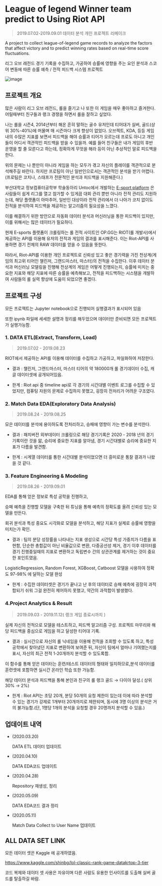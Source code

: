 # League of legend Winner team predict to Using Riot API

> 2019.07.02-2019.09.01 데이터 분석 개인 프로젝트 리메이크

A project to collect league-of-legend game records to analyze the factors that affect victory and to predict winning rates based on real-time score fluctuations.

리그 오브 레전드 경기 기록을 수집하고, 가공하여 승률에 영향을 주는 요인 분석과 스코어 변동에 따른 승률 예측 / 전적 피드백 시스템 프로젝트

![image](https://i.imgur.com/8YdHEAB.jpg)

## 프로젝트 개요

많은 사람이 리그 오브 레전드, 롤을 즐기고 나 또한 이 게임을 매우 좋아하고 즐겨한다. 어릴때부터 친구들과 랭크 경쟁을 하면서 롤을 잘하고 싶었다.

나는 롤을 시즌4, 2014년부터 해온 흔히 말하는 골수 유저인데 티어대가 실버, 골드(상위 30%-40%)에 머물며 매 시즌마다 크게 향상이 없었다. 오브젝트, KDA, 등등 게임 내의 수많은 지표를 보면서 피드백을 해야 승률과 티어가 오르는데 프로도 아니고 개인들이 어디서 객관적인 피드백을 받을 수 있을까.
예를 들어 친구들은 내가 게임의 후반 운영을 할 줄 모른다고 하는데, 정확하게 무엇을 해라 등이 아닌 추상적인 말로 피드백을 한다. 

위의 문제는 나 뿐만이 아니라 게임을 하는 모두가 겪고 자신의 플레이를 객관적으로 분석해주길 바란다. 하지만 프로팀이 아닌 일반인으로서는 객관적인 분석을 받기 어렵다. (프로팀은 코치나, 스태프가 전문적인 분석과 피드백을 지원해준다.)

부산대학교 정보컴퓨터공학부 학술동아리 Untoc에서 개발하는 [E-sport platform](https://github.com/tensi3165/Esports_platform) 은 사람들이 쉽게 리그를 열고 참가할 수 있게끔 대회 관리 뿐만 아니라 전적 관리도 지원하는데, 해당 플랫폼이 아마추어, 일반인 대상이라 전적 관리에서 더 나아가 코치 없이도 전적을 분석하여 피드백을 제공하는 알고리즘의 필요성을 느꼈다.

이를 해결하기 위한 방안으로 자동화 데이터 분석과 머신러닝을 통한 피드백이 있지만, 이를 위해서는 많은 데이터가 필요하다.

현재 E-sports 플랫폼이 크롤링하는 롤 전적 사이트인 OP.GG는 RIOT(롤 개발사)에서 제공하는 API를 이용해 유저의 전적과 게임의 결과를 표시해준다. 이는 Riot-API를 사용하면 경기 전체의 RAW 데이터를 얻을 수 있음을 뜻한다.

따라서, Riot-API를 이용한 개인 프로젝트로 신뢰성 있고 좋은 경기력을 가진 천상계(게임의 최고위 티어인 챌린저, 그랜드마스터, 마스터)의 전적을 수집한다.
이후 데이터 분석과 머신러닝 모델링을 진행해 천상계의 게임은 어떻게 진행되는지, 승률에 미치는 중요한 지표와 해당 지표에 따른 승률을 예측해보고, 전적을 피드백하는 시스템을 개발하여 사람들의 롤 실력 향상에 도움이 되었으면 좋겠다.

## 프로젝트 구성

모든 프로젝트는 Jupyter notebook으로 진행되어 실행결과가 표시되어 있음

또한 ipynb 파일에 세세한 설명과 정리를 해두었으며 데이터만 준비되면 모든 프로젝트가 실행가능함.

### 1. DATA ETL(Extract, Transform, Load) 

> 2019.07.02 - 2019.08.23

RIOT에서 제공하는 API를 이용해 데이터를 수집하고 가공하고, 파일화하여 저장한다.

* 결과 : 챌린저, 그랜드마스터, 마스터 티어의 약 180000개 롤 경기데이터 수집, 캐글 데이터셋에 공개되어있음.

* 한계 : Riot api 중 timeline api로 각 경기의 시간대별 이벤트 로그를 수집할 수 있었지만, 컴퓨팅 자원의 문제로 수집하지 못했고, 굉장히 전처리가 어려운 구조였다.

### 2. Match Data EDA(Exploratory Data Analysis) 

> 2019.08.24 - 2019.08.25

모은 데이터를 분석에 용이하도록 전처리하고, 승패에 영향이 가는 변수를 분석한다.

* 결과 : 패치버전 외부데이터 크롤링으로 해당 경기기록은 2020 - 2018 년의 경기기록이란 것을 앎, 승리에 중요한 지표를 알아냄, 경기 시간대별로 승리에 중요한 지표가 다름을 발견함.

* 한계 : 시계열 데이터를 통한 시간대별 분석이었으면 더 흥미로운 통찰 결과가 나왔을 것 같다.

### 3. Feature Engineering & Modeling

> 2019.08.26 - 2019.09.01

EDA를 통해 얻은 정보로 특성 공학을 진행하고,

승패 예측을 진행할 모델을 구축한 뒤 튜닝을 통해 예측의 정확도를 올려 신뢰성 있는 모델을 만든다.

회귀 분석과 특성 중요도 시각화로 모델을 분석하고, 해당 지표가 실제로 승률에 영향을 미치는가 확인.

* 결과 : 팀의 분당 성장률을 나타내는 지표 생성으로 시간당 특성 가중치가 다름을 표현함, 단순한 총합값이 아닌 비율값으로 변환, 다중공선성 제거, 
경기 이후 데이터를 경기 진행중일때의 지표로 변환하고 독립변수 간의 상관관계를 제거하는 것이 중요한 포인트였음. 

LogisticRegression, Random Forest, XGBoost, Catboost 모델을 사용하여 정확도 97-98% 에 달하는 모델 완성

* 한계 : 수집한 데이터셋은 경기가 끝나고 난 후의 데이터로 승패 예측에 굉장히 과적합되기 쉬워 그걸 완전히 제어하지 못했고, 약간의 과적합이 발생했다.

### 4.Project Analytics & Result 

> 2019.09.03 - 2019.11.12( 랭크 게임 종료시까지 )

실제 자신의 전적으로 모델을 테스트하고, 피드백 알고리즘 구성.
프로젝트 마무리와 해당 피드백을 중심으로 게임을 하고 달성한 티어대 기록.

* 결과 : 실시간으로 자신의 롤 닉네임을 이용해 전적을 조회할 수 있도록 하고, 특성 공학에서 찾아냈던 지표로 변환하여 보여준 뒤, 자신이 팀에서 얼마나 기여했는지를 표시, 자신의 최근 전적 1-20개까지 분석할 수 있도록함. 

이 함수를 통해 얻은 데이터는 훈련/테스트 데이터의 형태와 일치하므로,분석 데이터를 훈련셋에 포함하면 실시간 온라인 학습 또한 가능함.

해당 데이터 분석과 피드백을 통해 본인과 친구의 롤 랭크 골드 → 다이아 달성.( 상위 30% → 2%)

* 한계 : Riot API는 초당 20개, 분당 50개의 요청 제한이 있는데 이에 따라 분석할 수 있는 경기가 강제로 1개부터 20개까지로 제한되며, 동시에 3명 이상의 분석은 거의 불가능함.(단, 1명당 1개의 분석을 요청할 경우 20명까지 분석할 수 있음.)

## 업데이트 내역

* (2020.03.20)
  
  DATA ETL 데이터 업데이트

* (2020.04.10)
  
  DATA EDA코드 업데이트

* (2020.04.28)

  Repository 재생성, 정리

* (2020.05.09)

  DATA EDA코드 결과 정리
  
* (2020.05.11)

  Match Data Collect to User Name 업데이트
  
## ALL DATA SET LINK

모든 데이터 셋은 Kaggle 에 공개하였음.

<https://www.kaggle.com/shinbg/lol-classic-rank-game-datakrtop-3-tier>

코드 복제와 데이터 셋 사용은 자유이며 다른 사람도 유용한 인사이트를 도출해 실버 골드를 탈출하길 바람.
